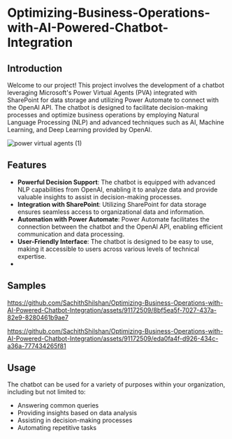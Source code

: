 # Optimizing-Business-Operations-with-AI-Powered-Chatbot-Integration

## Introduction
Welcome to our project! This project involves the development of a chatbot leveraging Microsoft's Power Virtual Agents (PVA) integrated with SharePoint for data storage and utilizing Power Automate to connect with the OpenAI API. The chatbot is designed to facilitate decision-making processes and optimize business operations by employing Natural Language Processing (NLP) and advanced techniques such as AI, Machine Learning, and Deep Learning provided by OpenAI.

![power virtual agents (1)](https://github.com/SachithShilshan/Optimizing-Business-Operations-with-AI-Powered-Chatbot-Integration/assets/91172509/254eef41-3fe2-42e2-a7cd-4703e9d6b82b)

## Features
- **Powerful Decision Support**: The chatbot is equipped with advanced NLP capabilities from OpenAI, enabling it to analyze data and provide valuable insights to assist in decision-making processes.
- **Integration with SharePoint**: Utilizing SharePoint for data storage ensures seamless access to organizational data and information.
- **Automation with Power Automate**: Power Automate facilitates the connection between the chatbot and the OpenAI API, enabling efficient communication and data processing.
- **User-Friendly Interface**: The chatbot is designed to be easy to use, making it accessible to users across various levels of technical expertise.
- 
## Samples



https://github.com/SachithShilshan/Optimizing-Business-Operations-with-AI-Powered-Chatbot-Integration/assets/91172509/8bf5ea5f-7027-437a-82e9-8280461b9ae7



https://github.com/SachithShilshan/Optimizing-Business-Operations-with-AI-Powered-Chatbot-Integration/assets/91172509/eda0fa4f-d926-434c-a36a-777434265f81



## Usage
The chatbot can be used for a variety of purposes within your organization, including but not limited to:
- Answering common queries
- Providing insights based on data analysis
- Assisting in decision-making processes
- Automating repetitive tasks

